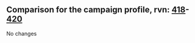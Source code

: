 ## Comparison for the campaign profile, rvn: [418](https://github.com/PRO100KatYT/FortniteProfileRevisions/tree/main/profiles/campaign/418%20campaign.json)-[420](https://github.com/PRO100KatYT/FortniteProfileRevisions/tree/main/profiles/campaign/420%20campaign.json)

No changes
